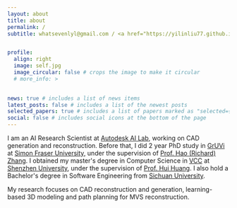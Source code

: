 ```yaml
---
layout: about
title: about
permalink: /
subtitle: whatsevenlyl@gmail.com / <a href="https://yilinliu77.github.io/assets/pdf/cv.pdf" target="_blank">CV</a> / <a href="https://scholar.google.com/citations?user=dIprnogAAAAJ&hl=en" target="_blank">Google Scholar</a>


profile:
  align: right
  image: self.jpg
  image_circular: false # crops the image to make it circular
  # more_info: >
    

news: true # includes a list of news items
latest_posts: false # includes a list of the newest posts
selected_papers: true # includes a list of papers marked as "selected={true}"
social: false # includes social icons at the bottom of the page
---
```


I am an AI Research Scientist at [Autodesk AI Lab](https://www.research.autodesk.com/research-areas/science/ai-lab/), working on CAD generation and reconstruction. Before that, I did 2 year PhD study in [GrUVi](https://gruvi.cs.sfu.ca) at [Simon Fraser University](https://www.sfu.ca), under the supervision of [Prof. Hao (Richard) Zhang](https://www.cs.sfu.ca/~haoz). I obtained my master's degree in Computer Science in [VCC](https://vcc.tech/index.html) at [Shenzhen University](https://en.szu.edu.cn/), under the supervision of [Prof. Hui Huang](https://vcc.tech/~huihuang). I also hold a Bachelor's degree in Software Engineering from [Sichuan University](https://en.scu.edu.cn/).

My research focuses on CAD reconstruction and generation, learning-based 3D modeling and path planning for MVS reconstruction.